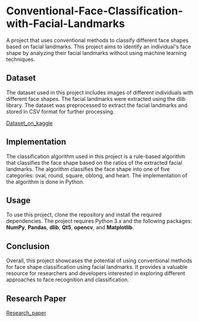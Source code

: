 # Conventional-Face-Classification-with-Facial-Landmarks

A project that uses conventional methods to classify different face shapes based on facial landmarks. This project aims to identify an individual's face shape by analyzing their facial landmarks without using machine learning techniques.

## Dataset

The dataset used in this project includes images of different individuals with different face shapes. The facial landmarks were extracted using the dlib library. The dataset was preprocessed to extract the facial landmarks and stored in CSV format for further processing.

<a href="https://www.kaggle.com/datasets/niten19/face-shape-dataset">Dataset_on_kaggle</a>

## Implementation

The classification algorithm used in this project is a rule-based algorithm that classifies the face shape based on the ratios of the extracted facial landmarks. The algorithm classifies the face shape into one of five categories: oval, round, square, oblong, and heart. The implementation of the algorithm is done in Python.

## Usage

To use this project, clone the repository and install the required dependencies. The project requires Python 3.x and the following packages: <strong>NumPy</strong>, <strong>Pandas</strong>, <strong>dlib</strong>, <strong>Qt5</strong>, <strong>opencv</strong>, and <strong>Matplotlib</strong>.

## Conclusion

Overall, this project showcases the potential of using conventional methods for face shape classification using facial landmarks. It provides a valuable resource for researchers and developers interested in exploring different approaches to face recognition and classification.

## Research Paper

<a href="https://drive.google.com/drive/u/1/folders/1f8znYMpoTkWWW80yMLW6RGjBJ5aPpHNi">Research_paper</a>
